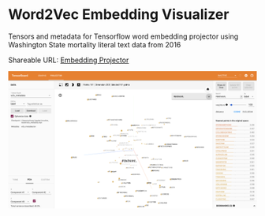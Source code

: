 # Word2Vec Embedding Visualizer
Tensors and metadata for Tensorflow word embedding projector using Washington State mortality literal text data from 2016

Shareable URL: [Embedding Projector](https://projector.tensorflow.org/?config=https://gist.githubusercontent.com/alipphardt/9341654aa777b9bf803de0c6e04b0ec5/raw/85ad4bb537b7dfa7116d07e3f4617d2639a654aa/projector-config.json)

![tensorflow model](tensorflow-model.png)
